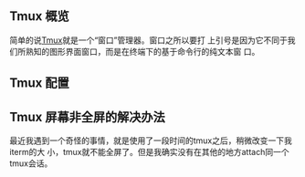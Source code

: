 ## Tmux 概览

简单的说[Tmux](http://tmux.sourceforge.net/)就是一个“窗口”管理器。窗口之所以要打
上引号是因为它不同于我们所熟知的图形界面窗口，而是在终端下的基于命令行的纯文本窗
口。

## Tmux 配置

## Tmux 屏幕非全屏的解决办法

最近我遇到一个奇怪的事情，就是使用了一段时间的tmux之后，稍微改变一下我iterm的大
小，tmux就不能全屏了。但是我确实没有在其他的地方attach同一个tmux会话。
